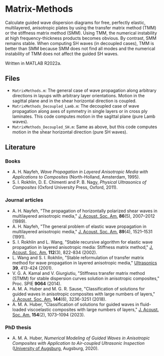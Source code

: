 # Matrix-Methods
Calculate guided wave dispersion diagrams for free, perfectly elastic, multilayered, anisotropic plates by using the transfer matrix method (TMM) or the stiffness matrix method (SMM). Using TMM, the numerical instability at high frequency-thickness products becomes obvious. By contrast, SMM remains stable. When computing SH waves (in decoupled cases), TMM is better than SMM because SMM does not find all modes and the numerical instability of TMM does not affect the guided SH waves.

Written in MATLAB R2022a.

## Files
* `MatrixMethods.m`: The general case of wave propagation along arbitrary directions in layups with arbitrary layer orientations. Motion in the sagittal plane and in the shear horizontal direction is coupled.
* `MatrixMethods_Decoupled_Lamb.m`: The decoupled case of wave propagation along axes of symmetry in single layers or in cross ply laminates. This code computes motion in the sagittal plane (pure Lamb waves).
* `MatrixMethods_Decoupled_SH.m`: Same as above, but this code computes motion in the shear horizontal direction (pure SH waves).

## Literature

### Books
* A. H. Nayfeh, *Wave Propagation in Layered Anisotropic Media with Applications to Composites* (North-Holland, Amsterdam, 1995).
* S. I. Rokhlin, D. E. Chimenti and P. B. Nagy, *Physical Ultrasonics of Composites* (Oxford University Press, Oxford, 2011).

### Journal articles
* A. H. Nayfeh, "The propagation of horizontally polarized shear waves in multilayered anisotropic media," [J. Acoust. Soc. Am.](https://doi.org/10.1121/1.398580) **86**(5), 2007–2012 (1989).
* A. H. Nayfeh, "The general problem of elastic wave propagation in multilayered anisotropic media," [J. Acoust. Soc. Am.](https://doi.org/10.1121/1.400988) **89**(4), 1521–1531 (1991).
* S. I. Rokhlin and L. Wang, "Stable recursive algorithm for elastic wave propagation in layered anisotropic media: Stiffness matrix method," [J. Acoust. Soc. Am.](https://doi.org/10.1121/1.1497365) **112**(3), 822-834 (2002).
* L. Wang and S. I. Rokhlin, "Stable reformulation of transfer matrix method for wave propagation in layered anisotropic media," [Ultrasonics](https://doi.org/10.1016/S0041-624X(01)00082-8) **39**, 413-424 (2001).
* V. G. A. Kamal and V. Giurgiutiu, "Stiffness transfer matrix method (STMM) for stable dispersion curves solution in anisotropic composites," Proc. SPIE **9064** (2014).
* A. M. A. Huber and M. G. R. Sause, "Classification of solutions for guided waves in anisotropic composites with large numbers of layers," [J. Acoust. Soc. Am.](https://doi.org/10.1121/1.5082299) **144**(6), 3236-3251 (2018).
* A. M. A. Huber, "Classification of solutions for guided waves in fluid-loaded viscoelastic composites with large numbers of layers," [J. Acoust. Soc. Am.](https://doi.org/10.1121/10.0020584) **154**(2), 1073–1094 (2023).

### PhD thesis
* A. M. A. Huber, *Numerical Modeling of Guided Waves in Anisotropic Composites with Application to Air-coupled Ultrasonic Inspection* ([University of Augsburg](https://opus.bibliothek.uni-augsburg.de/opus4/frontdoor/index/index/year/2021/docId/82760), Augsburg, 2020).
